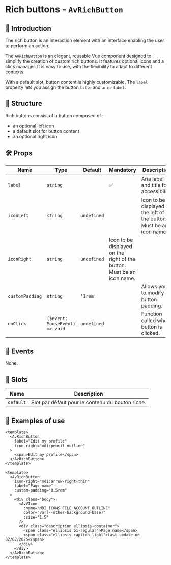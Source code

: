 # Rich buttons - `AvRichButton`

## 🌟 Introduction

The rich button is an interaction element with an interface enabling the user to perform an action.

The `AvRichButton` is an elegant, reusable Vue component designed to simplify the creation of custom rich buttons. It features optional icons and a click manager. It is easy to use, with the flexibility to adapt to different contexts.

With a default slot, button content is highly customizable. The `label` property lets you assign the button `title` and `aria-label`.

## 📐 Structure

Rich buttons consist of a button composed of :
- an optional left icon
- a default slot for button content
- an optional right icon

## 🛠️ Props

| Name | Type | Default | Mandatory | Description |
| --- | --- | --- | --- | --- |
| `label` | `string` | | ✅ | Aria label and title for accessibility. |
| `iconLeft` | `string` | `undefined` | | Icon to be displayed on the left of the button. Must be an icon name. |
| `iconRight` | `string` | `undefined` | Icon to be displayed on the right of the button. Must be an icon name. |
| `customPadding` | `string` | `'1rem'` | | Allows you to modify button padding. |
| `onClick` | `($event: MouseEvent) => void` | `undefined` | | Function called when button is clicked. |

## 📡 Events

None.

## 🧩 Slots

| Name | Description |
| --- | --- |
| `default` | Slot par défaut pour le contenu du bouton riche. |

## 📝 Examples of use

```vue
<template>
  <AvRichButton
    label="Edit my profile"
    icon-right="mdi:pencil-outline"
  >
    <span>Edit my profile</span>
  </AvRichButton>
</template>
```

```vue
<template>
  <AvRichButton
    icon-right="mdi:arrow-right-thin"
    label="Page name"
    custom-padding="0.5rem"
  >
    <div class="body">
      <AvVIcon
        :name="MDI_ICONS.FILE_ACCOUNT_OUTLINE"
        color="var(--other-background-base)"
        :size="1.5"
      />
      <div class="description ellipsis-container">
        <span class="ellipsis b1-regular">Page name</span>
        <span class="ellipsis caption-light">Last update on 02/02/2025</span>
      </div>
    </div>
  </AvRichButton>
</template>
```
